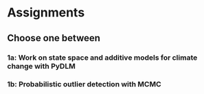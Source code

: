 
# Assignments

## Choose one between
### 1a: Work on state space and additive models for climate change  with PyDLM


### 1b: Probabilistic outlier detection with MCMC




